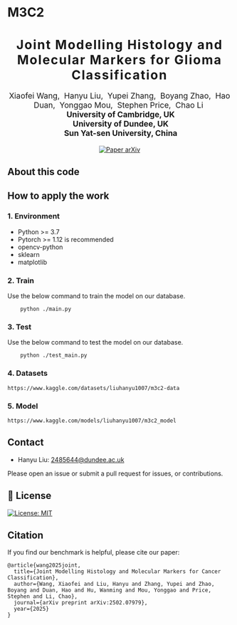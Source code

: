 # M3C2

<h1 align='center' style="text-align:center; font-weight:bold; font-size:2.0em;letter-spacing:2.0px;">
              Joint Modelling Histology and Molecular Markers for Glioma Classification</h1>      
<p align='center' style="text-align:center;font-size:1.25em;">
    <a href="https://www.example.com" target="_blank" style="text-decoration: none;">Xiaofei Wang</a>,&nbsp;
    <a href="https://www.example.com" target="_blank" style="text-decoration: none;">Hanyu Liu</a>,&nbsp;
    <a href="https://www.example.com" target="_blank" style="text-decoration: none;">Yupei Zhang</a>,&nbsp;
    <a href="https://www.example.com" target="_blank" style="text-decoration: none;">Boyang Zhao</a>,&nbsp;
    <a href="https://www.example.com" target="_blank" style="text-decoration: none;">Hao Duan</a>,&nbsp;
    <a href="https://www.example.com" target="_blank" style="text-decoration: none;">Yonggao Mou</a>,&nbsp;
    <a href="https://www.example.com" target="_blank" style="text-decoration: none;">Stephen Price</a>,&nbsp;
    <a href="https://www.example.com" target="_blank" style="text-decoration: none;">Chao Li</a>&nbsp;<br/>
&nbsp;<strong>University of Cambridge, UK</strong><br/>
&nbsp;<strong>University of Dundee, UK</strong><br/>
&nbsp;<strong>Sun Yat-sen University, China</strong><br/>
</p>


<div align="center">
  <a href="https://www.sciencedirect.com/science/article/pii/S1361841525000532" target="_blank" rel="external nofollow noopener">
  <img src="https://img.shields.io/badge/Paper-arXiv-deepgreen" alt="Paper arXiv"></a>
</div>
</p>

## About this code


## How to apply the work
### 1. Environment
- Python >= 3.7
- Pytorch >= 1.12 is recommended
- opencv-python
- sklearn
- matplotlib


### 2. Train
Use the below command to train the model on our database.
```
    python ./main.py 
```

### 3. Test
Use the below command to test the model on our database.
```
    python ./test_main.py
```

### 4. Datasets
```
https://www.kaggle.com/datasets/liuhanyu1007/m3c2-data
```

### 5. Model
```
https://www.kaggle.com/models/liuhanyu1007/m3c2_model
```

## Contact
- Hanyu Liu: 2485644@dundee.ac.uk

Please open an issue or submit a pull request for issues, or contributions.

## 💼 License

<a href="https://opensource.org/licenses/MIT" target="_blank" rel="noopener noreferrer">
  <img src="https://img.shields.io/badge/License-MIT-yellow.svg" alt="License: MIT" />
</a>

## Citation

If you find our benchmark is helpful, please cite our paper:

```
@article{wang2025joint,
  title={Joint Modelling Histology and Molecular Markers for Cancer Classification},
  author={Wang, Xiaofei and Liu, Hanyu and Zhang, Yupei and Zhao, Boyang and Duan, Hao and Hu, Wanming and Mou, Yonggao and Price, Stephen and Li, Chao},
  journal={arXiv preprint arXiv:2502.07979},
  year={2025}
}
```
